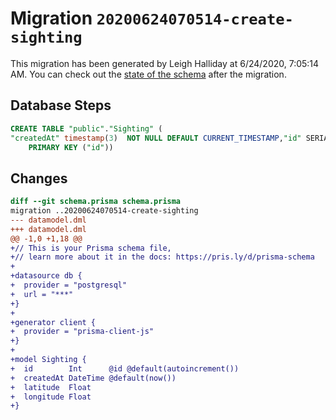 # Migration `20200624070514-create-sighting`

This migration has been generated by Leigh Halliday at 6/24/2020, 7:05:14 AM.
You can check out the [state of the schema](./schema.prisma) after the migration.

## Database Steps

```sql
CREATE TABLE "public"."Sighting" (
"createdAt" timestamp(3)  NOT NULL DEFAULT CURRENT_TIMESTAMP,"id" SERIAL,"latitude" Decimal(65,30)  NOT NULL ,"longitude" Decimal(65,30)  NOT NULL ,
    PRIMARY KEY ("id"))
```

## Changes

```diff
diff --git schema.prisma schema.prisma
migration ..20200624070514-create-sighting
--- datamodel.dml
+++ datamodel.dml
@@ -1,0 +1,18 @@
+// This is your Prisma schema file,
+// learn more about it in the docs: https://pris.ly/d/prisma-schema
+
+datasource db {
+  provider = "postgresql"
+  url = "***"
+}
+
+generator client {
+  provider = "prisma-client-js"
+}
+
+model Sighting {
+  id        Int      @id @default(autoincrement())
+  createdAt DateTime @default(now())
+  latitude  Float
+  longitude Float
+}
```


